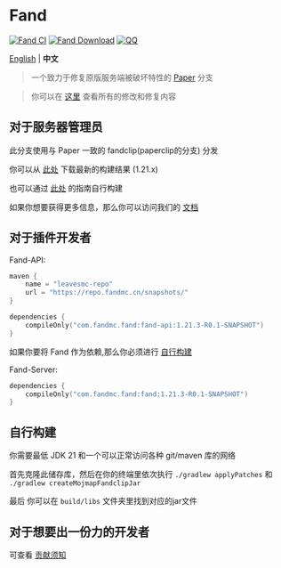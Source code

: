 Fand
===========

[![Fand CI](https://github.com/FandMC/Fand/actions/workflows/build.yml/badge.svg)](https://github.com/FandMC/Fand/actions/workflows/leaves.yml)
[![Fand Download](https://img.shields.io/github/downloads/FandMC/Fand/total?color=0&logo=github)](https://github.com/FandMC/Fand/releases/latest)
[![QQ](https://img.shields.io/badge/QQ_Unofficial-495796642-blue)](https://qm.qq.com/q/LGP8GVm9SE)

[English](README.md) | **中文**

> 一个致力于修复原版服务端被破坏特性的 [Paper](https://github.com/PaperMC/Paper) 分支

> 你可以在 [这里](https://docs.fandmc.cn/zh_Hans/fand/reference/configuration) 查看所有的修改和修复内容

## 对于服务器管理员
此分支使用与 Paper 一致的 fandclip(paperclip的分支) 分发

你可以从 [此处](https://github.com/FandMC/Fand/releases/latest) 下载最新的构建结果 (1.21.x)

也可以通过 [此处](#自行构建) 的指南自行构建

如果你想要获得更多信息，那么你可以访问我们的 [文档](https://docs.fandmc.cn/zh_Hans/fand/guides/getting-started)

## 对于插件开发者
Fand-API:
```kotlin
maven {
    name = "leavesmc-repo"
    url = "https://repo.fandmc.cn/snapshots/"
}

dependencies {
    compileOnly("com.fandmc.fand:fand-api:1.21.3-R0.1-SNAPSHOT")
}
 ```

如果你要将 Fand 作为依赖,那么你必须进行 [自行构建](#自行构建)

Fand-Server:
```kotlin
dependencies {
    compileOnly("com.fandmc.fand:fand:1.21.3-R0.1-SNAPSHOT")
}
 ```

## 自行构建

你需要最低 JDK 21 和一个可以正常访问各种 git/maven 库的网络

首先克隆此储存库，然后在你的终端里依次执行 `./gradlew applyPatches` 和 `./gradlew createMojmapFandclipJar`

最后 你可以在 `build/libs` 文件夹里找到对应的jar文件

## 对于想要出一份力的开发者

可查看 [贡献须知](docs/CONTRIBUTING_cn.md)
